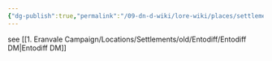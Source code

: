 ```yaml
---
{"dg-publish":true,"permalink":"/09-dn-d-wiki/lore-wiki/places/settlements/eranvale/l-entodiff/","tags":["settlement","city","Entodiff","lore-wiki","Eranvale"]}
---
```


see [[1. Eranvale Campaign/Locations/Settlements/old/Entodiff/Entodiff DM\|Entodiff DM]]
